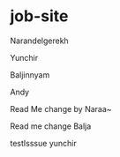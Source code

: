 # job-site

Narandelgerekh

Yunchir

Baljinnyam

Andy

Read Me change by Naraa~

Read me change Balja

testIsssue yunchir
